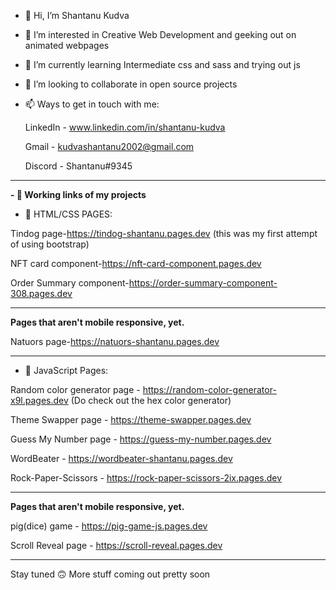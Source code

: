 - 👋 Hi, I’m Shantanu Kudva

- 👀 I’m interested in Creative Web Development and geeking out on animated webpages 

- 🌱 I’m currently learning Intermediate css and sass and trying out js 

- 💞️ I’m looking to collaborate in open source projects 

- 📫 Ways to get in touch with me:

   LinkedIn - www.linkedin.com/in/shantanu-kudva

   Gmail - kudvashantanu2002@gmail.com

   Discord - Shantanu#9345

-------------------------------------------------------------------------------------------------------

**-  🔗 Working links of my projects**


- 🔗 HTML/CSS PAGES:

Tindog page-https://tindog-shantanu.pages.dev (this  was my first attempt of using bootstrap)
 
NFT card component-https://nft-card-component.pages.dev

Order Summary component-https://order-summary-component-308.pages.dev 

--------
**Pages that aren't mobile responsive, yet.**

Natuors page-https://natuors-shantanu.pages.dev

-----------------------------------------------------------------------------------------------------------

- 🔗 JavaScript Pages:

Random color generator page - https://random-color-generator-x9l.pages.dev (Do check out the hex color generator)

Theme Swapper page - https://theme-swapper.pages.dev 

Guess My Number page - https://guess-my-number.pages.dev

WordBeater - https://wordbeater-shantanu.pages.dev 

Rock-Paper-Scissors - https://rock-paper-scissors-2ix.pages.dev

----------

**Pages that aren't mobile responsive, yet.**
 
 pig(dice) game - https://pig-game-js.pages.dev

Scroll Reveal page - https://scroll-reveal.pages.dev


--------------------------------------------------------------------------------------------------------

Stay tuned 🙃
More stuff coming out pretty soon

<!---
ShantanuKudva/ShantanuKudva is a ✨ special ✨ repository because its `README.md` (this file) appears on your GitHub profile.
You can click the Preview link to take a look at your changes.
--->

